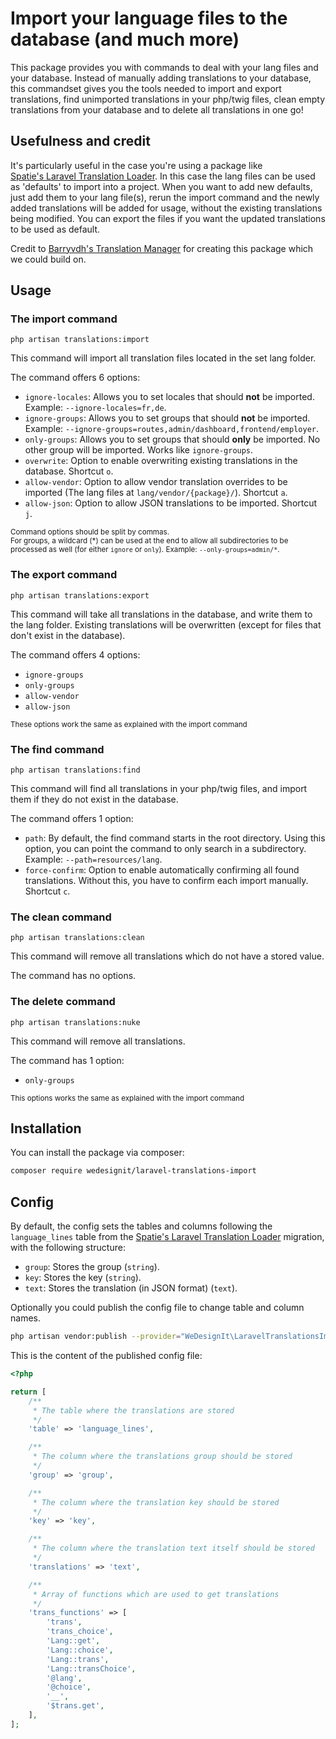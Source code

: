 # Import your language files to the database (and much more)

This package provides you with commands to deal with your lang files and your
database. Instead of manually adding translations to your database,
this commandset gives you the tools needed to import and export translations,
find unimported translations in your php/twig files, clean empty translations from 
your database and to delete all translations in one go!

## Usefulness and credit
It's particularly useful in the case you're using a package like  
[Spatie's Laravel Translation Loader](https://github.com/spatie/laravel-translation-loader). 
In this case the lang files can be used as 'defaults' to import into a project.
When you want to add new defaults, just add them to your lang file(s), rerun the 
import command and the newly added translations will be added for usage, without 
the existing translations being modified. You can export the files if you want the updated 
translations to be used as default. 

Credit to [Barryvdh's Translation Manager](https://github.com/barryvdh/laravel-translation-manager) for 
creating this package which we could build on.


## Usage

### The import command
```
php artisan translations:import
```
This command will import all translation files located in the set lang folder.

The command offers 6 options:
 * `ignore-locales`: Allows you to set locales that should **not** be imported. 
 <br>Example: `--ignore-locales=fr,de`.    
 * `ignore-groups`: Allows you to set groups that should **not** be imported.
 <br>Example: `--ignore-groups=routes,admin/dashboard,frontend/employer`.
 * `only-groups`: Allows you to set groups that should **only** be imported. No
 other group will be imported. Works like `ignore-groups`.
 * `overwrite`: Option to enable overwriting existing translations in the database.
 Shortcut `o`.
 * `allow-vendor`: Option to allow vendor translation overrides to be imported
 (The lang files at `lang/vendor/{package}/`). Shortcut `a`.
 * `allow-json`: Option to allow JSON translations to be imported. Shortcut `j`.

<small>Command options should be split by commas.<br>
For groups, a wildcard (*) can be used at the end to allow all subdirectories
to be processed as well (for either `ignore` or `only`). 
Example: `--only-groups=admin/*`.</small>


### The export command
```
php artisan translations:export
```
This command will take all translations in the database, and write them to the lang folder.
Existing translations will be overwritten (except for files that don't exist in the database).

The command offers 4 options:
 * `ignore-groups`
 * `only-groups`
 * `allow-vendor`
 * `allow-json`
 
<small>These options work the same as explained with the import command</small> 


### The find command
```
php artisan translations:find
```
This command will find all translations in your php/twig files, and import them
if they do not exist in the database.

The command offers 1 option:
 * `path`: By default, the find command starts in the root directory. Using this
 option, you can point the command to only search in a subdirectory. 
 <br>Example: `--path=resources/lang`.
 * `force-confirm`: Option to enable automatically confirming all found translations.
  Without this, you have to confirm each import manually. Shortcut `c`.


### The clean command
```
php artisan translations:clean
```
This command will remove all translations which do not have a stored value.

The command has no options. 


### The delete command
```
php artisan translations:nuke
```
This command will remove all translations.

The command has 1 option: 
 * `only-groups`

<small>This options works the same as explained with the import command</small>
 
 
## Installation

You can install the package via composer: 

``` bash
composer require wedesignit/laravel-translations-import
```


## Config
By default, the config sets the tables and columns following the `language_lines`
table from the [Spatie's Laravel Translation Loader](https://github.com/spatie/laravel-translation-loader)
migration, with the following structure:
 * `group`: Stores the group (`string`).
 * `key`: Stores the key (`string`).
 * `text`: Stores the translation (in JSON format) (`text`).

Optionally you could publish the config file to change table and column names.

```bash
php artisan vendor:publish --provider="WeDesignIt\LaravelTranslationsImport\TranslationsImportServiceProvider" --tag="config"
```

This is the content of the published config file:
```php
<?php

return [
    /**
     * The table where the translations are stored
     */
    'table' => 'language_lines',

    /**
     * The column where the translations group should be stored
     */
    'group' => 'group',

    /**
     * The column where the translation key should be stored
     */
    'key' => 'key',

    /**
     * The column where the translation text itself should be stored
     */
    'translations' => 'text',

    /**
     * Array of functions which are used to get translations
     */
    'trans_functions' => [
        'trans',
        'trans_choice',
        'Lang::get',
        'Lang::choice',
        'Lang::trans',
        'Lang::transChoice',
        '@lang',
        '@choice',
        '__',
        '$trans.get',
    ],
];
```
